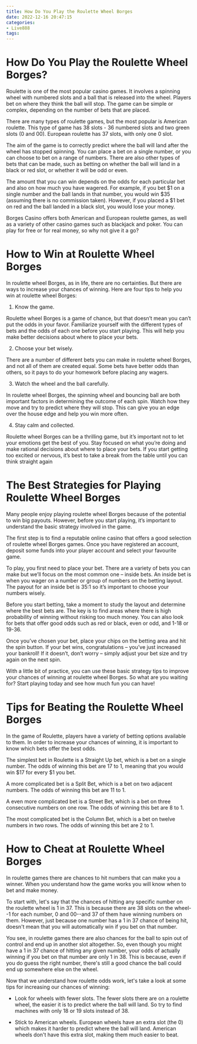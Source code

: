 ```yaml
---
title: How Do You Play the Roulette Wheel Borges
date: 2022-12-16 20:47:15
categories:
- Live888
tags:
---
```



#  How Do You Play the Roulette Wheel Borges?

Roulette is one of the most popular casino games. It involves a spinning wheel with numbered slots and a ball that is released into the wheel. Players bet on where they think the ball will stop. The game can be simple or complex, depending on the number of bets that are placed.

There are many types of roulette games, but the most popular is American roulette. This type of game has 38 slots - 36 numbered slots and two green slots (0 and 00). European roulette has 37 slots, with only one 0 slot.

The aim of the game is to correctly predict where the ball will land after the wheel has stopped spinning. You can place a bet on a single number, or you can choose to bet on a range of numbers. There are also other types of bets that can be made, such as betting on whether the ball will land in a black or red slot, or whether it will be odd or even.

The amount that you can win depends on the odds for each particular bet and also on how much you have wagered. For example, if you bet $1 on a single number and the ball lands in that number, you would win $35 (assuming there is no commission taken). However, if you placed a $1 bet on red and the ball landed in a black slot, you would lose your money.

Borges Casino offers both American and European roulette games, as well as a variety of other casino games such as blackjack and poker. You can play for free or for real money, so why not give it a go?

#  How to Win at Roulette Wheel Borges

In roulette wheel Borges, as in life, there are no certainties. But there are ways to increase your chances of winning. Here are four tips to help you win at roulette wheel Borges:

1. Know the game.

Roulette wheel Borges is a game of chance, but that doesn’t mean you can’t put the odds in your favor. Familiarize yourself with the different types of bets and the odds of each one before you start playing. This will help you make better decisions about where to place your bets.

2. Choose your bet wisely.

There are a number of different bets you can make in roulette wheel Borges, and not all of them are created equal. Some bets have better odds than others, so it pays to do your homework before placing any wagers.

3. Watch the wheel and the ball carefully.

In roulette wheel Borges, the spinning wheel and bouncing ball are both important factors in determining the outcome of each spin. Watch how they move and try to predict where they will stop. This can give you an edge over the house edge and help you win more often.

4. Stay calm and collected.

Roulette wheel Borges can be a thrilling game, but it’s important not to let your emotions get the best of you. Stay focused on what you’re doing and make rational decisions about where to place your bets. If you start getting too excited or nervous, it’s best to take a break from the table until you can think straight again

#  The Best Strategies for Playing Roulette Wheel Borges 

Many people enjoy playing roulette wheel Borges because of the potential to win big payouts. However, before you start playing, it’s important to understand the basic strategy involved in the game.

The first step is to find a reputable online casino that offers a good selection of roulette wheel Borges games. Once you have registered an account, deposit some funds into your player account and select your favourite game.

To play, you first need to place your bet. There are a variety of bets you can make but we’ll focus on the most common one – inside bets. An inside bet is when you wager on a number or group of numbers on the betting layout. The payout for an inside bet is 35:1 so it’s important to choose your numbers wisely.

Before you start betting, take a moment to study the layout and determine where the best bets are. The key is to find areas where there is high probability of winning without risking too much money. You can also look for bets that offer good odds such as red or black, even or odd, and 1-18 or 19-36.

Once you’ve chosen your bet, place your chips on the betting area and hit the spin button. If your bet wins, congratulations – you’ve just increased your bankroll! If it doesn’t, don’t worry – simply adjust your bet size and try again on the next spin.

With a little bit of practice, you can use these basic strategy tips to improve your chances of winning at roulette wheel Borges. So what are you waiting for? Start playing today and see how much fun you can have!

#  Tips for Beating the Roulette Wheel Borges 

In the game of Roulette, players have a variety of betting options available to them. In order to increase your chances of winning, it is important to know which bets offer the best odds.

The simplest bet in Roulette is a Straight Up bet, which is a bet on a single number. The odds of winning this bet are 17 to 1, meaning that you would win $17 for every $1 you bet.

A more complicated bet is a Split Bet, which is a bet on two adjacent numbers. The odds of winning this bet are 11 to 1.

A even more complicated bet is a Street Bet, which is a bet on three consecutive numbers on one row. The odds of winning this bet are 8 to 1.

The most complicated bet is the Column Bet, which is a bet on twelve numbers in two rows. The odds of winning this bet are 2 to 1.

#  How to Cheat at Roulette Wheel Borges

In roulette games there are chances to hit numbers that can make you a winner. When you understand how the game works you will know when to bet and make money.

To start with, let's say that the chances of hitting any specific number on the roulette wheel is 1 in 37. This is because there are 38 slots on the wheel--1 for each number, 0 and 00--and 37 of them have winning numbers on them. However, just because one number has a 1 in 37 chance of being hit, doesn't mean that you will automatically win if you bet on that number.

You see, in roulette games there are also chances for the ball to spin out of control and end up in another slot altogether. So, even though you might have a 1 in 37 chance of hitting any given number, your odds of actually winning if you bet on that number are only 1 in 38. This is because, even if you do guess the right number, there's still a good chance the ball could end up somewhere else on the wheel.

Now that we understand how roulette odds work, let's take a look at some tips for increasing our chances of winning:

- Look for wheels with fewer slots. The fewer slots there are on a roulette wheel, the easier it is to predict where the ball will land. So try to find machines with only 18 or 19 slots instead of 38.

- Stick to American wheels. European wheels have an extra slot (the 0) which makes it harder to predict where the ball will land. American wheels don't have this extra slot, making them much easier to beat.